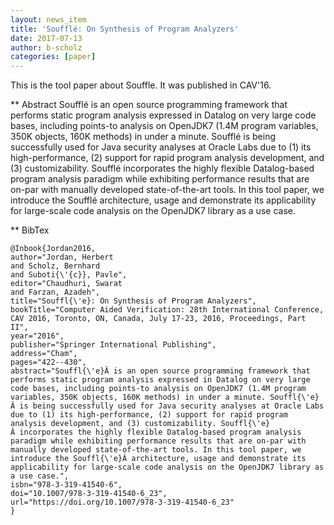 ```yaml
---
layout: news_item
title: 'Soufflé: On Synthesis of Program Analyzers'
date: 2017-07-13
author: b-scholz
categories: [paper]
---
```

This is the tool paper about Souffle. It was published in CAV'16.

** Abstract 
Soufflé is an open source programming framework that performs static program analysis expressed in Datalog on very large code bases, including points-to analysis on OpenJDK7 (1.4M program variables, 350K objects, 160K methods) in under a minute. Soufflé is being successfully used for Java security analyses at Oracle Labs due to (1) its high-performance, (2) support for rapid program analysis development, and (3) customizability. Soufflé incorporates the highly flexible Datalog-based program analysis paradigm while exhibiting performance results that are on-par with manually developed state-of-the-art tools. In this tool paper, we introduce the Soufflé architecture, usage and demonstrate its applicability for large-scale code analysis on the OpenJDK7 library as a use case.

** BibTex
```
@Inbook{Jordan2016,
author="Jordan, Herbert
and Scholz, Bernhard
and Suboti{\'{c}}, Pavle",
editor="Chaudhuri, Swarat
and Farzan, Azadeh",
title="Souffl{\'e}: On Synthesis of Program Analyzers",
bookTitle="Computer Aided Verification: 28th International Conference, CAV 2016, Toronto, ON, Canada, July 17-23, 2016, Proceedings, Part II",
year="2016",
publisher="Springer International Publishing",
address="Cham",
pages="422--430",
abstract="Souffl{\'e}Â is an open source programming framework that performs static program analysis expressed in Datalog on very large code bases, including points-to analysis on OpenJDK7 (1.4M program variables, 350K objects, 160K methods) in under a minute. Souffl{\'e}Â is being successfully used for Java security analyses at Oracle Labs due to (1) its high-performance, (2) support for rapid program analysis development, and (3) customizability. Souffl{\'e}Â incorporates the highly flexible Datalog-based program analysis paradigm while exhibiting performance results that are on-par with manually developed state-of-the-art tools. In this tool paper, we introduce the Souffl{\'e}Â architecture, usage and demonstrate its applicability for large-scale code analysis on the OpenJDK7 library as a use case.",
isbn="978-3-319-41540-6",
doi="10.1007/978-3-319-41540-6_23",
url="https://doi.org/10.1007/978-3-319-41540-6_23"
}
```
